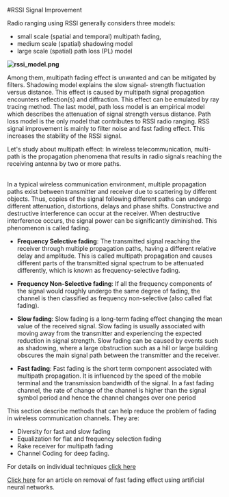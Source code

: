 #RSSI Signal Improvement

Radio ranging using RSSI generally considers three models: 
- small scale (spatial and temporal) multipath fading,
- medium scale (spatial) shadowing model
- large scale (spatial) path loss (PL) model 

**![rssi_model.png](https://lh4.googleusercontent.com/1Zi3tO954zQ9XgQgTstx4kLGqBytEpBECsWWXrWjt59MzvVDaFfdHVtbkQkNYz_Jg4Yx9bgUX2ydtPfu9K6_jLSUmFn6XMAU0kanSPuOlrviqHQ2rl1ueV8As1NS-mmi9-9_I8PB)**

Among them, multipath fading effect is unwanted and can be mitigated by filters. Shadowing model explains the slow signal-
strength fluctuation versus distance. This effect is caused by multipath signal propagation encounters reflection(s) and
diffraction. This effect can be emulated by ray tracing method. The last model, path loss model is an empirical model which describes the attenuation of signal strength versus distance. Path loss model is the only model that contributes to RSSI radio ranging.
RSS signal improvement is mainly to filter noise and fast fading effect. This increases the stability of the RSSI signal. 

Let's study about multipath effect: 
In wireless telecommunication, multi-path is the propagation phenomena that results in radio signals
reaching the receiving antenna by two or more paths.

</br>
In a typical wireless communication environment, multiple propagation paths exist between transmitter
and receiver due to scattering by different objects. Thus, copies of the signal following different paths can
undergo different attenuation, distortions, delays and phase shifts. Constructive and destructive interference can
occur at the receiver. When destructive interference occurs, the signal power can be significantly diminished.
This phenomenon is called fading.

- **Frequency Selective fading**: The transmitted signal reaching the receiver through multiple propagation paths,
having a different relative delay and amplitude. This is called multipath propagation and causes different parts
of the transmitted signal spectrum to be attenuated differently, which is known as frequency-selective fading.

- **Frequency Non-Selective fading**: If all the frequency components of the signal would roughly undergo the
same degree of fading, the channel is then classified as frequency non-selective (also called flat fading).

- **Slow fading**:
Slow fading is a long-term fading effect changing the mean value of the received signal. Slow fading is
usually associated with moving away from the transmitter and experiencing the expected reduction in signal
strength. Slow fading can be caused by events such as shadowing, where a large obstruction such as a hill or
large building obscures the main signal path between the transmitter and the receiver.

- **Fast fading**:
Fast fading is the short term component associated with multipath propagation. It is influenced by the
speed of the mobile terminal and the transmission bandwidth of the signal. In a fast fading channel, the rate of
change of the channel is higher than the signal symbol period and hence the channel changes over one period

This section describe methods that can help reduce the problem of fading in wireless communication channels. 
They are:
- Diversity for fast and slow fading 
- Equalization for flat and frequency selection fading
- Rake receiver for multipath fading
- Channel Coding for deep fading.

For details on individual techniques [click here]("")

[Click here]("") for an article on removal of fast fading effect using artificial neural networks. 
